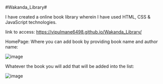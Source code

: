 #Wakanda_Library#

I have created a online book library wherein I have used HTML, CSS & JavaScript technologies.

link to access: https://vipulmane6498.github.io/Wakanda_Library/

HomePage: Where you can add book by providing book name and author name:

![image](https://github.com/vipulmane6498/Wakanda_Library/assets/113690721/f4d40d7c-e95b-43de-8d5d-a5428e8f193f)




Whatever the book you will add that will be added into the list:

![image](https://github.com/vipulmane6498/Wakanda_Library/assets/113690721/96cc3979-58ed-4b56-ba03-af0f542c9fb0)

